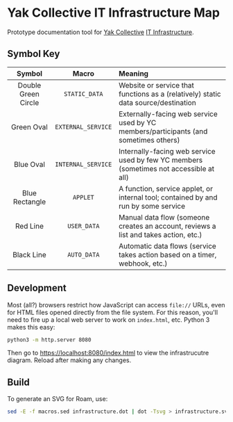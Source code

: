 # Yak Collective IT Infrastructure Map

Prototype documentation tool for [Yak Collective](https://yakcollective.org) [IT Infrastructure](https://roamresearch.com/#/app/ArtOfGig/page/6fhTlx1p_).

## Symbol Key

| Symbol              | Macro              | Meaning                                                                                |
|:-------------------:|:------------------:|:-------------------------------------------------------------------------------------- |
| Double Green Circle | `STATIC_DATA`      | Website or service that functions as a (relatively) static data source/destination     |
| Green Oval          | `EXTERNAL_SERVICE` | Externally-facing web service used by YC members/participants (and sometimes others)   |
| Blue Oval           | `INTERNAL_SERVICE` | Internally-facing web service used by few YC members (sometimes not accessible at all) |
| Blue Rectangle      | `APPLET`           | A function, service applet, or internal tool; contained by and run by some service     |
| Red Line            | `USER_DATA`        | Manual data flow (someone creates an account, reviews a list and takes action, etc.)   |
| Black Line          | `AUTO_DATA`        | Automatic data flows (service takes action based on a timer, webhook, etc.)            |

## Development

Most (all?) browsers restrict how JavaScript can access `file://` URLs, even for HTML files opened directly from the file system. For this reason, you'll need to fire up a local web server to work on `index.html`, etc. Python 3 makes this easy:

```bash
python3 -m http.server 8080
```

Then go to <https://localhost:8080/index.html> to view the infrastrucutre diagram. Reload after making any changes.

## Build

To generate an SVG for Roam, use:

```bash
sed -E -f macros.sed infrastructure.dot | dot -Tsvg > infrastructure.svg
```
